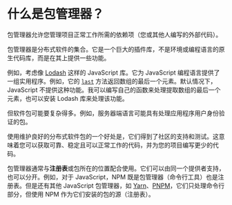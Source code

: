 # 什么是包管理器？

包管理器允许您管理项目正常工作所需的依赖项（您或其他人编写的外部代码）。

包管理器是分布式软件的集合。它是一个巨大的插件库，不是环境或编程语言的原生代码库，而是在其上提供一些功能。

例如，考虑像 [Lodash](https://github.com/lodash/lodash) 这样的 JavaScript 库。它为 JavaScript 编程语言提供了一组实用程序。例如，它的 [`last`](https://lodash.com/docs#last/) 方法返回数组的最后一个元素。默认情况下，JavaScript 不提供这种功能。我可以编写自己的函数来处理提取数组的最后一个元素，也可以安装 Lodash 库来处理该功能。

但软件包可能要复杂得多。例如，服务器端语言可能具有处理应用程序用户身份验证的包。

使用维护良好的分布式软件包的一个好处是，它们得到了社区的支持和测试。这意味着您可以获取可靠、稳定且可以正常工作的代码，并为您的项目编写更少的代码。

包管理器通常与**注册表**或包所在的位置配合使用。它们可以由同一个提供者支持，也可以分开。例如，对于 JavaScript，NPM 既是包管理器（命令行工具）也是注册表。但是还有其他 JavaScript 包管理器，如 [Yarn](https://yarnpkg.com/)、[PNPM](https://pnpm.io/)，它们只处理命令行部分，但使用 NPM 作为它们安装的包的源（注册表）。
